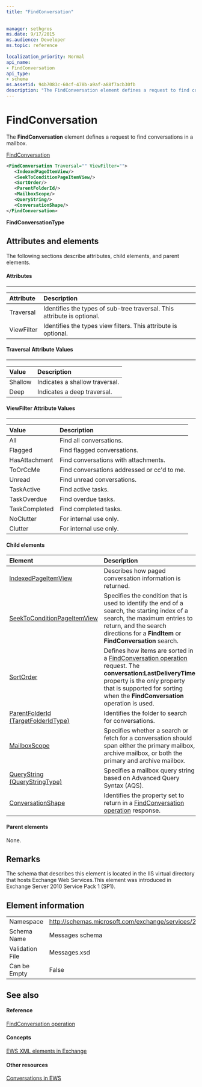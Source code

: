 ```yaml
---
title: "FindConversation"
 
 
manager: sethgros
ms.date: 9/17/2015
ms.audience: Developer
ms.topic: reference
 
localization_priority: Normal
api_name:
- FindConversation
api_type:
- schema
ms.assetid: 94b7083c-60cf-478b-a9af-a88f7acb30fb
description: "The FindConversation element defines a request to find conversations in a mailbox."
---
```


# FindConversation

The **FindConversation** element defines a request to find conversations in a mailbox. 
  
[FindConversation](findconversation.md)
  
```XML
<FindConversation Traversal="" ViewFilter="">
   <IndexedPageItemView/>
   <SeekToConditionPageItemView/>
   <SortOrder/>
   <ParentFolderId/>
   <MailboxScope/>
   <QueryString/>
   <ConversationShape/>
</FindConversation>
```

 **FindConversationType**
## Attributes and elements

The following sections describe attributes, child elements, and parent elements.
  
#### Attributes

****

|**Attribute**|**Description**|
|:-----|:-----|
|Traversal  <br/> |Identifies the types of sub-tree traversal. This attribute is optional.  <br/> |
|ViewFilter  <br/> |Identifies the types view filters. This attribute is optional.  <br/> |
   
#### Traversal Attribute Values

****

|**Value**|**Description**|
|:-----|:-----|
|Shallow  <br/> |Indicates a shallow traversal.  <br/> |
|Deep  <br/> |Indicates a deep traversal.  <br/> |
   
#### ViewFilter Attribute Values

****

|**Value**|**Description**|
|:-----|:-----|
|All  <br/> |Find all conversations.  <br/> |
|Flagged  <br/> |Find flagged conversations.  <br/> |
|HasAttachment  <br/> |Find conversations with attachments.  <br/> |
|ToOrCcMe  <br/> |Find conversations addressed or cc'd to me.  <br/> |
|Unread  <br/> |Find unread conversations.  <br/> |
|TaskActive  <br/> |Find active tasks.  <br/> |
|TaskOverdue  <br/> |Find overdue tasks.  <br/> |
|TaskCompleted  <br/> |Find completed tasks.  <br/> |
|NoClutter  <br/> |For internal use only.  <br/> |
|Clutter  <br/> |For internal use only.  <br/> |
   
#### Child elements

|**Element**|**Description**|
|:-----|:-----|
|[IndexedPageItemView](indexedpageitemview.md) <br/> |Describes how paged conversation information is returned.  <br/> |
|[SeekToConditionPageItemView](seektoconditionpageitemview.md) <br/> |Specifies the condition that is used to identify the end of a search, the starting index of a search, the maximum entries to return, and the search directions for a **FindItem** or **FindConversation** search.  <br/> |
|[SortOrder](sortorder.md) <br/> |Defines how items are sorted in a [FindConversation operation](findconversation-operation.md) request. The **conversation:LastDeliveryTime** property is the only property that is supported for sorting when the **FindConversation** operation is used.  <br/> |
|[ParentFolderId (TargetFolderIdType)](parentfolderid-targetfolderidtype.md) <br/> |Identifies the folder to search for conversations.  <br/> |
|[MailboxScope](mailboxscope.md) <br/> |Specifies whether a search or fetch for a conversation should span either the primary mailbox, archive mailbox, or both the primary and archive mailbox.  <br/> |
|[QueryString (QueryStringType)](querystring-querystringtype.md) <br/> |Specifies a mailbox query string based on Advanced Query Syntax (AQS).  <br/> |
|[ConversationShape](conversationshape.md) <br/> |Identifies the property set to return in a [FindConversation operation](findconversation-operation.md) response.  <br/> |
   
#### Parent elements

None.
  
## Remarks

The schema that describes this element is located in the IIS virtual directory that hosts Exchange Web Services.This element was introduced in Exchange Server 2010 Service Pack 1 (SP1).
  
## Element information

|||
|:-----|:-----|
|Namespace  <br/> |http://schemas.microsoft.com/exchange/services/2006/messages  <br/> |
|Schema Name  <br/> |Messages schema  <br/> |
|Validation File  <br/> |Messages.xsd  <br/> |
|Can be Empty  <br/> |False  <br/> |
   
## See also

#### Reference

[FindConversation operation](findconversation-operation.md)
#### Concepts

[EWS XML elements in Exchange](ews-xml-elements-in-exchange.md)
#### Other resources

[Conversations in EWS](http://msdn.microsoft.com/library/91e64629-db6c-4c94-9dcb-d386232e8467%28Office.15%29.aspx)

